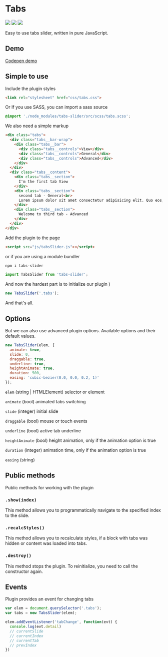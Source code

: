 # Tabs
<p>
  <a href="https://www.npmjs.com/package/tabs-slider"><img src="https://img.shields.io/npm/v/tabs-slider.svg"></a>
  <a href="https://www.npmjs.com/package/tabs-slider"><img src="https://img.shields.io/npm/l/tabs-slider.svg"></a>
  <a href="https://www.npmjs.com/package/tabs-slider"><img src="https://img.shields.io/npm/dt/tabs-slider.svg"></a>
</p>
Easy to use tabs slider, written in pure JavaScript.

## Demo
[Codepen demo](https://codepen.io/k-ivan/full/XBEdep/)

## Simple to use
Include the plugin styles
```html
<link rel="stylesheet" href="css/tabs.css">
```
Or If you use SASS, you can import a sass source
```scss
@import './node_modules/tabs-slider/src/scss/tabs.scss';
```
We also need a simple markup
```html
<div class="tabs">
  <div class="tabs__bar-wrap">
    <div class="tabs__bar">
      <div class="tabs__controls">View</div>
      <div class="tabs__controls">General</div>
      <div class="tabs__controls">Advanced</div>
    </div>
  </div>
  <div class="tabs__content">
    <div class="tabs__section">
      I'm the first tab View
    </div>
    <div class="tabs__section">
      second tab - General<br>
      Lorem ipsum dolor sit amet consectetur adipisicing elit. Quo eos, iusto laboriosam voluptatem at reiciendis vel, facilis repellendus totam excepturi earum saepe rerum ullam!
    </div>
    <div class="tabs__section">
      Welcome to third tab - Advanced
    </div>
  </div>
</div>
```
Add the plugin to the page
```html
<script src="js/tabsSlider.js"></script>
```
or if you are using a module bundler
```sh
npm i tabs-slider
```
```js
import TabsSlider from 'tabs-slider';
```

And now the hardest part is to initialize our plugin )
```js
new TabsSlider('.tabs');
```
And that's all.
## Options
But we can also use advanced plugin options. Available options and their default values.
```js
new TabsSlider(elem, {
  animate: true,
  slide: 0,
  draggable: true,
  underline: true,
  heightAnimate: true,
  duration: 500,
  easing: 'cubic-bezier(0.0, 0.0, 0.2, 1)'
});

```
`elem` (string | HTMLElement)
  selector or element

`animate` (bool)
  animated tabs switching

`slide` (integer)
  initial slide

`draggable` (bool)
  mouse or touch events

`underline`  (bool)
  active tab underline

`heightAnimate`  (bool)
  height animation, only if the animation option is true

`duration` (integer)
  animation time, only if the animation option is true

`easing` (string)

## Public methods
Public methods for working with the plugin

### `.show(index)`
This method allows you to programmatically navigate to the specified index to the slide.

### `.recalcStyles()`
This method allows you to recalculate styles, if a block with tabs was hidden or content was loaded into tabs.

### `.destroy()`
This method stops the plugin. To reinitialize, you need to call the constructor again.

## Events
Plugin provides an event for changing tabs
```js
var elem = document.querySelector('.tabs');
var tabs = new TabsSlider(elem);

elem.addEventListener('tabChange', function(evt) {
  console.log(evt.detail)
  // currentSlide
  // currentIndex
  // currentTab
  // prevIndex
})
```
